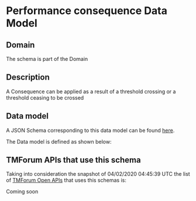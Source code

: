 # Performance consequence Data Model

## Domain

The  schema is part of the  Domain

## Description

A Consequence can be applied as a result of a threshold crossing or a threshold ceasing to be crossed

## Data model

A JSON Schema corresponding to this data model can be found
[here](https://github.com/tmforum-rand/schemas/blob/candidates/Common/PerformanceConsequence.schema.json).

The Data model is defined as shown below:




## TMForum APIs that use this schema

Taking into consideration the snapshot of 04/02/2020 04:45:39 UTC the list of [TMForum Open APIs](https://www.tmforum.org/open-apis/) that uses this schemas is:

Coming soon
